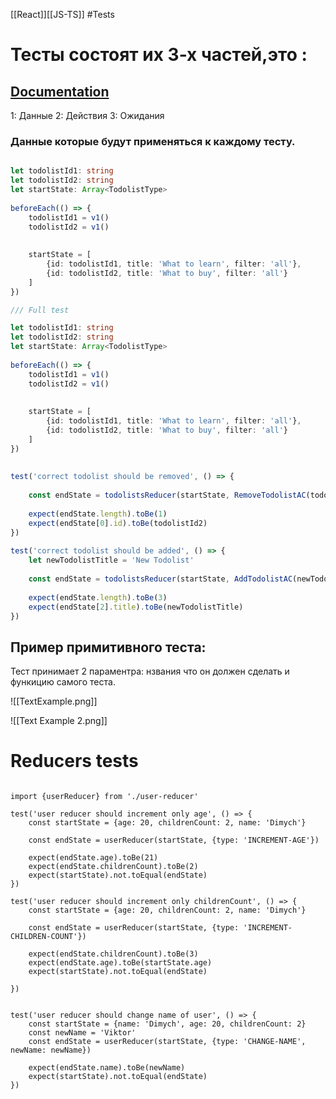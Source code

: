 [[React]][[JS-TS]] #Tests 

# Тесты состоят их 3-х частей,это :
## [Documentation](https://jestjs.io/ru/docs/expect)

1: Данныe
2: Действия
3: Ожидания

### Данные которые будут применяться к каждому тесту. 
```ts

let todolistId1: string  
let todolistId2: string  
let startState: Array<TodolistType>  
  
beforeEach(() => {  
    todolistId1 = v1()  
    todolistId2 = v1()  
  
  
    startState = [  
        {id: todolistId1, title: 'What to learn', filter: 'all'},  
        {id: todolistId2, title: 'What to buy', filter: 'all'}  
    ]  
})

/// Full test

let todolistId1: string  
let todolistId2: string  
let startState: Array<TodolistType>  
  
beforeEach(() => {  
    todolistId1 = v1()  
    todolistId2 = v1()  
  
  
    startState = [  
        {id: todolistId1, title: 'What to learn', filter: 'all'},  
        {id: todolistId2, title: 'What to buy', filter: 'all'}  
    ]  
})  
  
  
test('correct todolist should be removed', () => {  
  
    const endState = todolistsReducer(startState, RemoveTodolistAC(todolistId1))  
  
    expect(endState.length).toBe(1)  
    expect(endState[0].id).toBe(todolistId2)  
})  
  
test('correct todolist should be added', () => {  
    let newTodolistTitle = 'New Todolist'  
  
    const endState = todolistsReducer(startState, AddTodolistAC(newTodolistTitle))  
  
    expect(endState.length).toBe(3)  
    expect(endState[2].title).toBe(newTodolistTitle)  
})


```

## Пример примитивного теста: 
Тест принимает 2 параментра: нзвания что он должен сделать и функицию самого теста.

![[TextExample.png]]

![[Text Example 2.png]]


# Reducers tests


``` tsx

import {userReducer} from './user-reducer'  
  
test('user reducer should increment only age', () => {  
    const startState = {age: 20, childrenCount: 2, name: 'Dimych'}  
  
    const endState = userReducer(startState, {type: 'INCREMENT-AGE'})  
  
    expect(endState.age).toBe(21)  
    expect(endState.childrenCount).toBe(2)  
    expect(startState).not.toEqual(endState)  
})  
  
test('user reducer should increment only childrenCount', () => {  
    const startState = {age: 20, childrenCount: 2, name: 'Dimych'}  
  
    const endState = userReducer(startState, {type: 'INCREMENT-CHILDREN-COUNT'})  
  
    expect(endState.childrenCount).toBe(3)  
    expect(endState.age).toBe(startState.age)  
    expect(startState).not.toEqual(endState)  
  
})  
  
  
test('user reducer should change name of user', () => {  
    const startState = {name: 'Dimych', age: 20, childrenCount: 2}  
    const newName = 'Viktor'  
    const endState = userReducer(startState, {type: 'CHANGE-NAME', newName: newName})  
  
    expect(endState.name).toBe(newName)  
    expect(startState).not.toEqual(endState)  
})


```